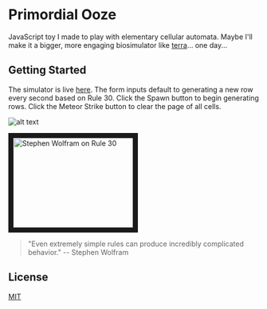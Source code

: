# Primordial Ooze
JavaScript toy I made to play with elementary cellular automata. Maybe I'll make it a bigger, more engaging biosimulator like [terra]... one day...

## Getting Started
The simulator is live [here]. The form inputs default to generating a new row every second based on Rule 30. Click the Spawn button to begin generating rows. Click the Meteor Strike button to clear the page of all cells.

![alt text](http://atlas.wolfram.com/01/01/30/01_01_162_30.gif "Rule 30")

<a href="https://www.youtube.com/watch?feature=player_embedded&v=jDguxopxyJk" target="_blank"><img src="https://img.youtube.com/vi/jDguxopxyJk/0.jpg" alt="Stephen Wolfram on Rule 30" width="240" height="180" border="10" /></a>
> "Even extremely simple rules can produce incredibly complicated behavior."
> -- Stephen Wolfram

## License
[MIT](https://opensource.org/licenses/MIT)


[terra]: https://github.com/rileyjshaw/terra
[here]: https://phrazzld.github.io/primordial-ooze/
